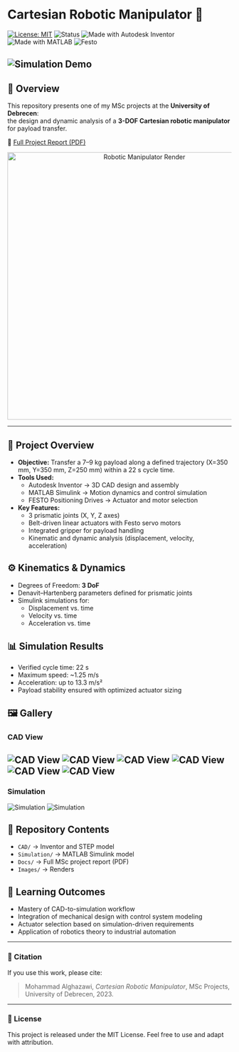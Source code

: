 # Cartesian Robotic Manipulator 🚀

[![License: MIT](https://img.shields.io/badge/License-MIT-green.svg)](LICENSE)
![Status](https://img.shields.io/badge/Status-Completed-blue)
![Made with Autodesk Inventor](https://img.shields.io/badge/CAD-Autodesk%20Inventor-orange)
![Made with MATLAB](https://img.shields.io/badge/Simulation-MATLAB%20Simulink-yellow)
![Festo](https://img.shields.io/badge/Actuators-Festo-lightgrey)

![Simulation Demo](Images/manipulator_demo.gif)
---

## 📌 Overview
This repository presents one of my MSc projects at the **University of Debrecen**:  
the design and dynamic analysis of a **3-DOF Cartesian robotic manipulator** for payload transfer.

📄 [Full Project Report (PDF)](Docs/CartesianManipulator_Report.pdf)


<p align="center">
  <img src="Images/hero_render.png" alt="Robotic Manipulator Render" width="600"/>
</p>

---

## 📖 Project Overview
- **Objective:** Transfer a 7–9 kg payload along a defined trajectory (X=350 mm, Y=350 mm, Z=250 mm) within a 22 s cycle time.
- **Tools Used:** 
  - Autodesk Inventor → 3D CAD design and assembly
  - MATLAB Simulink → Motion dynamics and control simulation
  - FESTO Positioning Drives → Actuator and motor selection
- **Key Features:**
  - 3 prismatic joints (X, Y, Z axes)
  - Belt-driven linear actuators with Festo servo motors
  - Integrated gripper for payload handling
  - Kinematic and dynamic analysis (displacement, velocity, acceleration)

## ⚙️ Kinematics & Dynamics
- Degrees of Freedom: **3 DoF**
- Denavit–Hartenberg parameters defined for prismatic joints
- Simulink simulations for:
  - Displacement vs. time
  - Velocity vs. time
  - Acceleration vs. time

## 📊 Simulation Results
- Verified cycle time: 22 s
- Maximum speed: ~1.25 m/s
- Acceleration: up to 13.3 m/s²
- Payload stability ensured with optimized actuator sizing

## 🖼️ Gallery
### CAD View
![CAD View](Images/image_06.png)
![CAD View](Images/image_07.png)
![CAD View](Images/image_08.png)
![CAD View](Images/image_04.png)
![CAD View](Images/image_02.png)
![CAD View](Images/image_05.png)
---
### Simulation
![Simulation](Images/model_simulation.png)
![Simulation](Images/manipulator_simulation.png)

## 📂 Repository Contents
- `CAD/` → Inventor and STEP model
- `Simulation/` → MATLAB Simulink model
- `Docs/` → Full MSc project report (PDF)
- `Images/` → Renders 

## 📌 Learning Outcomes
- Mastery of CAD-to-simulation workflow
- Integration of mechanical design with control system modeling
- Actuator selection based on simulation-driven requirements
- Application of robotics theory to industrial automation

---

### 🔖 Citation
If you use this work, please cite:
> Mohammad Alghazawi, *Cartesian Robotic Manipulator*, MSc Projects, University of Debrecen, 2023.

---

### 📜 License
This project is released under the MIT License. Feel free to use and adapt with attribution.


